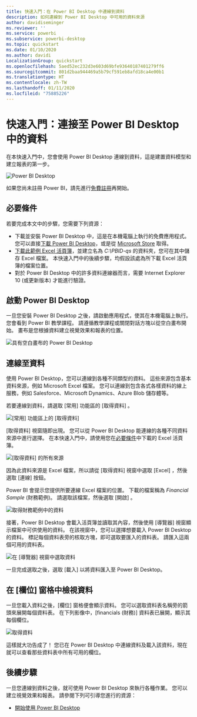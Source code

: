 ```yaml
---
title: 快速入門：在 Power BI Desktop 中連線到資料
description: 如何連線到 Power BI Desktop 中可用的資料來源
author: davidiseminger
ms.reviewer: ''
ms.service: powerbi
ms.subservice: powerbi-desktop
ms.topic: quickstart
ms.date: 01/10/2020
ms.author: davidi
LocalizationGroup: quickstart
ms.openlocfilehash: 5aed52ec232d3e603d69bfe93640187401279ff6
ms.sourcegitcommit: 801d2baa944469a5b79cf591eb8afd18ca4e00b1
ms.translationtype: HT
ms.contentlocale: zh-TW
ms.lasthandoff: 01/11/2020
ms.locfileid: "75885226"
---
```

# <a name="quickstart-connect-to-data-in-power-bi-desktop"></a>快速入門：連接至 Power BI Desktop 中的資料

在本快速入門中，您會使用 Power BI Desktop 連線到資料，這是建置資料模型和建立報表的第一步。

![Power BI Desktop](media/desktop-what-is-desktop/what-is-desktop_01.png)

如果您尚未註冊 Power BI，請先進行[免費註冊](https://app.powerbi.com/signupredirect?pbi_source=web)再開始。

## <a name="prerequisites"></a>必要條件

若要完成本文中的步驟，您需要下列資源：

* 下載並安裝 Power BI Desktop 中，這是在本機電腦上執行的免費應用程式。 您可以直接[下載 Power BI Desktop](https://powerbi.microsoft.com/desktop)，或是從 [Microsoft Store](https://aka.ms/pbidesktopstore) 取得。
* [下載此範例 Excel 活頁簿](https://go.microsoft.com/fwlink/?LinkID=521962)，並建立名為 *C:\PBID-qs* 的資料夾，您可在其中儲存 Excel 檔案。 本快速入門中的後續步驟，均假設該處為所下載 Excel 活頁簿的檔案位置。
* 對於 Power BI Desktop 中的許多資料連線器而言，需要 Internet Explorer 10 (或更新版本) 才能進行驗證。

## <a name="launch-power-bi-desktop"></a>啟動 Power BI Desktop

一旦您安裝 Power BI Desktop 之後，請啟動應用程式，使其在本機電腦上執行。 您會看到 Power BI 教學課程。 請遵循教學課程或關閉對話方塊以從空白畫布開始。 畫布是您根據資料建立視覺效果和報表的位置。

![具有空白畫布的 Power BI Desktop](media/desktop-quickstart-connect-to-data/qs-connect-data_01.png)

## <a name="connect-to-data"></a>連線至資料

使用 Power BI Desktop，您可以連線到各種不同類型的資料。 這些來源包含基本資料來源，例如 Microsoft Excel 檔案。 您可以連線到包含各式各樣資料的線上服務，例如 Salesforce、Microsoft Dynamics、Azure Blob 儲存體等。

若要連線到資料，請選取 [常用]  功能區的 [取得資料]  。

![[常用] 功能區上的 [取得資料]](media/desktop-quickstart-connect-to-data/qs-connect-data_02.png)

[取得資料]  視窗隨即出現。 您可以從 Power BI Desktop 能連線的各種不同資料來源中進行選擇。 在本快速入門中，請使用您在[必要條件](#prerequisites)中下載的 Excel 活頁簿。

![[取得資料] 的所有來源](media/desktop-quickstart-connect-to-data/qs-connect-data_03.png)

因為此資料來源是 Excel 檔案，所以請從 [取得資料]  視窗中選取 [Excel]  ，然後選取 [連線]  按鈕。

Power BI 會提示您提供所要連線 Excel 檔案的位置。 下載的檔案稱為 *Financial Sample* (財務範例)。 請選取該檔案，然後選取 [開啟]  。

![取得財務範例中的資料](media/desktop-quickstart-connect-to-data/qs-connect-data_04.png)

接著，Power BI Desktop 會載入活頁簿並讀取其內容，然後使用 [導覽器]  視窗顯示檔案中可供使用的資料。 在該視窗中，您可以選擇想要載入 Power BI Desktop 的資料。 標記每個資料表旁的核取方塊，即可選取要匯入的資料表。 請匯入這兩個可用的資料表。

![在 [導覽器] 視窗中選取資料](media/desktop-quickstart-connect-to-data/qs-connect-data_05.png)

一旦完成選取之後，選取 [載入]  以將資料匯入至 Power BI Desktop。

## <a name="view-data-in-the-fields-pane"></a>在 [欄位] 窗格中檢視資料

一旦您載入資料之後，[欄位]  窗格便會顯示資料。 您可以選取資料表名稱旁的箭頭來展開每個資料表。 在下列影像中，[financials (財務)]  資料表已展開，顯示其每個欄位。

![取得資料](media/desktop-quickstart-connect-to-data/qs-connect-data_06.png)

這樣就大功告成了！ 您已在 Power BI Desktop 中連線資料及載入該資料，現在就可以查看那些資料表中所有可用的欄位。

## <a name="next-steps"></a>後續步驟

一旦您連線到資料之後，就可使用 Power BI Desktop 來執行各種作業。 您可以建立視覺效果和報表。 請參閱下列可引導您進行的資源：

* [開始使用 Power BI Desktop](desktop-getting-started.md)
